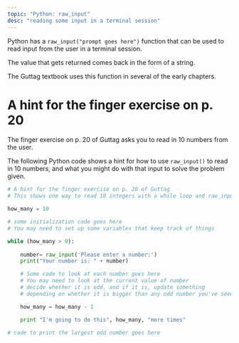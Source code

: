```yaml
---
topic: "Python: raw_input"
desc: "reading some input in a terminal session"
---
```


Python has a `raw_input("prompt goes here")` function that can be used to read input from the user in a terminal session.

The value that gets returned comes back in the form of a string.

The Guttag textbook uses this function in several of the early chapters.

# A hint for the finger exercise on p. 20

The finger exercise on p. 20 of Guttag asks you to read in 10 numbers from the user.

The following Python code shows a hint for how to use `raw_input()` to read in 10 numbers, and
what you might do with that input to solve the problem given.

```python
# A hint for the finger exercise on p. 20 of Guttag
# This shows one way to read 10 integers with a while loop and raw_input

how_many = 10

# some initialization code goes here
# You may need to set up some variables that keep track of things

while (how_many > 0):
    
    number= raw_input('Please enter a number:')
    print("Your number is: " + number)

    # Some code to look at each number goes here
    # You may need to look at the current value of number
    # decide whether it is odd, and if it is, update something
    # depending on whether it is bigger than any odd number you've seen before

    how_many = how_many - 1

    print "I'm going to do this", how_many, "more times"

# code to print the largest odd number goes here

```

